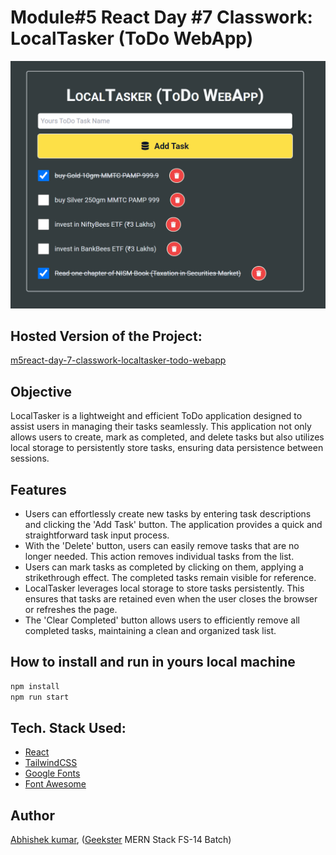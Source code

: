 # Module#5 React Day #7 Classwork: LocalTasker (ToDo WebApp)
![](thumbnail.png)

## Hosted Version of the Project:
[m5react-day-7-classwork-localtasker-todo-webapp](https://m5react-day-7-classwork-localtasker-todo-webapp.vercel.app/)

## Objective
LocalTasker is a lightweight and efficient ToDo application designed to assist users in managing their tasks seamlessly. This application not only allows users to create, mark as completed, and delete tasks but also utilizes local storage to persistently store tasks, ensuring data persistence between sessions.

## Features
+ Users can effortlessly create new tasks by entering task descriptions and clicking the 'Add Task' button. The application provides a quick and straightforward task input process.
+ With the 'Delete' button, users can easily remove tasks that are no longer needed. This action removes individual tasks from the list.
+ Users can mark tasks as completed by clicking on them, applying a strikethrough effect. The completed tasks remain visible for reference.
+ LocalTasker leverages local storage to store tasks persistently. This ensures that tasks are retained even when the user closes the browser or refreshes the page.
+ The 'Clear Completed' button allows users to efficiently remove all completed tasks, maintaining a clean and organized task list.

## How to install and run in yours local machine
```bash
npm install
npm run start
```

## Tech. Stack Used:
+ [React](https://react.dev/)
+ [TailwindCSS](https://tailwindcss.com/)
+ [Google Fonts](https://fonts.google.com/)
+ [Font Awesome](https://fontawesome.com/icons/)

## Author
[Abhishek kumar](https://www.linkedin.com/in/alex21c/), ([Geekster](https://geekster.in/) MERN Stack FS-14 Batch)



